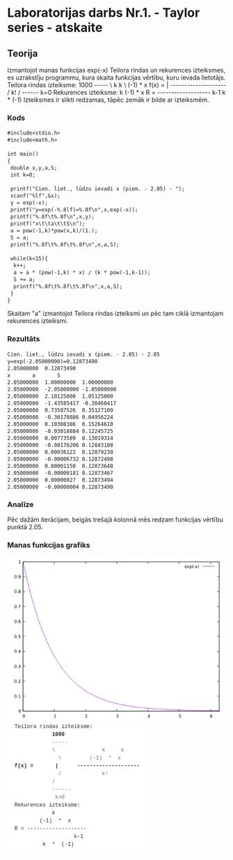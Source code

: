 # Laboratorijas darbs Nr.1. - Taylor series - atskaite

## Teorija
Izmantojot manas funkcijas exp(-x) Teilora rindas un rekurences izteiksmes, es uzrakstīju programmu, kura skaita funkcijas vērtību, kuru ievada lietotājs.
Teilora rindas izteiksme:
            1000
            -----
            \               k     k
              \         (-1)  *  x
f(x) =       |      --------------------
              /             k!
            /
            ------
             k=0
Rekurences izteiksme:
            k
        (-1)  *  x
R = -------------------
                   k-1
         k  *  (-1)
Izteiksmes ir slikti redzamas, tāpēc zemāk ir bilde ar izteiksmēm.

### Kods
```
#include<stdio.h>
#include<math.h>

int main()
{
 double x,y,a,S;
 int k=0;

 printf("Cien. liet., lūdzu ievadi x (piem. - 2.05) - ");
 scanf("%lf",&x);
 y = exp(-x);
 printf("y=exp(-%.8lf)=%.8f\n",x,exp(-x));
 printf("%.8f\t%.8f\n",x,y);
 printf("x\t\ta\t\tS\n");
 a = pow(-1,k)*pow(x,k)/(1.);
 S = a;
 printf("%.8f\t%.8f\t%.8f\n",x,a,S);

 while(k<15){
  k++;
  a = a * (pow(-1,k) * x) / (k * pow(-1,k-1));
  S += a;
  printf("%.8f\t%.8f\t%.8f\n",x,a,S);
 }
}
```
Skaitam "a" izmantojot Teilora rindas izteiksmi un pēc tam ciklā izmantojam rekurences izteiksmi.

### Rezultāts
```
Cien. liet., lūdzu ievadi x (piem. - 2.05) - 2.05
y=exp(-2.05000000)=0.12873490
2.05000000	0.12873490
x		a		S
2.05000000	1.00000000	1.00000000
2.05000000	-2.05000000	-1.05000000
2.05000000	2.10125000	1.05125000
2.05000000	-1.43585417	-0.38460417
2.05000000	0.73587526	0.35127109
2.05000000	-0.30170886	0.04956224
2.05000000	0.10308386	0.15264610
2.05000000	-0.03018884	0.12245725
2.05000000	0.00773589	0.13019314
2.05000000	-0.00176206	0.12843108
2.05000000	0.00036122	0.12879230
2.05000000	-0.00006732	0.12872498
2.05000000	0.00001150	0.12873648
2.05000000	-0.00000181	0.12873467
2.05000000	0.00000027	0.12873494
2.05000000	-0.00000004	0.12873490

```

### Analīze
Pēc dažām iterācijam, beigās trešajā kolonnā mēs redzam funkcijas vērtību punktā 2.05.

### Manas funkcijas grafiks
![Funkcijas grafiks](https://github.com/Duz132/RTR105/blob/master/Darbi/1course_1semestr_c_lang/LABORI/exp(-x)_grafiks.png)
![Teilora un rekurences izteiksmes](https://github.com/Duz132/RTR105/blob/master/Darbi/1course_1semestr_c_lang/LABORI/Teilora_Rekurences_Izt.png)
